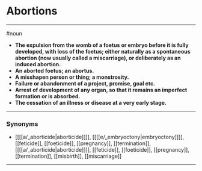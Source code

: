 # Abortions
---
#noun
- **The expulsion from the womb of a foetus or embryo before it is fully developed, with loss of the foetus; either naturally as a spontaneous abortion (now usually called a miscarriage), or deliberately as an induced abortion.**
- **An aborted foetus; an abortus.**
- **A misshapen person or thing; a monstrosity.**
- **Failure or abandonment of a project, promise, goal etc.**
- **Arrest of development of any organ, so that it remains an imperfect formation or is absorbed.**
- **The cessation of an illness or disease at a very early stage.**
---
### Synonyms
- [[[[a/_aborticide|aborticide]]]], [[[[e/_embryoctony|embryoctony]]]], [[feticide]], [[foeticide]], [[pregnancy]], [[termination]], [[[[a/_aborticide|aborticide]]]], [[feticide]], [[foeticide]], [[pregnancy]], [[termination]], [[misbirth]], [[miscarriage]]
---
